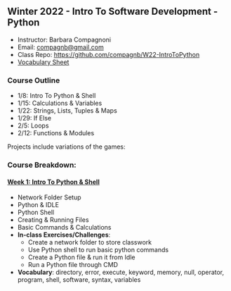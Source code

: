 ## Winter 2022 - Intro To Software Development - Python
* Instructor: Barbara Compagnoni
* Email: compagnb@gmail.com
* Class Repo: https://github.com/compagnb/W22-IntroToPython
* [Vocabulary Sheet](wkNotes/vocab.md)

### Course Outline
* 1/8: Intro To Python & Shell
* 1/15: Calculations & Variables
* 1/22: Strings, Lists, Tuples & Maps
* 1/29: If Else
* 2/5: Loops
* 2/12: Functions & Modules

Projects include variations of the games:

### Course Breakdown:

#### [Week 1: Intro To Python & Shell](wkNotes/)
* Network Folder Setup
* Python & IDLE
* Python Shell
* Creating & Running Files
* Basic Commands & Calculations
* **In-class Exercises/Challenges**:
    * Create a network folder to store classwork
    * Use Python shell to run basic python commands
    * Create a Python file & run it from Idle
    * Run a Python file through CMD
* **Vocabulary**: directory, error, execute, keyword, memory, null, operator, program, shell, software, syntax, variables

